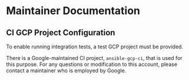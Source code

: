 # Maintainer Documentation

## CI GCP Project Configuration

To enable running integration tests, a test GCP project must be provided.

There is a Google-maintained CI project, `ansible-gcp-ci`, that is used for this purpose. For any
questions or modification to this account, please contact a maintainer who is employed by Google.